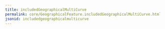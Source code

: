 ```yaml
---
title: includedGeographicalMultiCurve
permalink: core/GeographicalFeature.includedGeographicalMultiCurve.html
jsonid: includedgeographicalmulticurve
---
```

